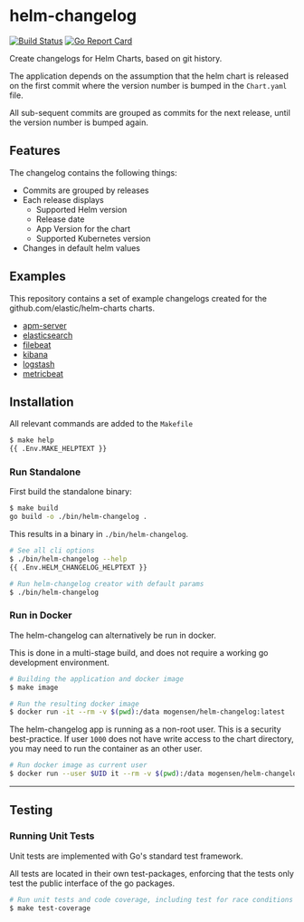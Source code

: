 # helm-changelog

[![Build Status](https://img.shields.io/endpoint.svg?url=https%3A%2F%2Factions-badge.atrox.dev%2Fmogensen%2Fhelm-changelog%2Fbadge%3Fref%3Dmain&style=flat)](https://actions-badge.atrox.dev/mogensen/helm-changelog/goto?ref=main)
[![Go Report Card](https://goreportcard.com/badge/github.com/mogensen/helm-changelog)](https://goreportcard.com/report/github.com/mogensen/helm-changelog)

Create changelogs for Helm Charts, based on git history.

The application depends on the assumption that the helm chart is released on the first commit where the version number is bumped in the `Chart.yaml` file.

All sub-sequent commits are grouped as commits for the next release, until the version number is bumped again.

## Features

The changelog contains the following things:

- Commits are grouped by releases
- Each release displays 
  * Supported Helm version
  * Release date
  * App Version for the chart
  * Supported Kubernetes version
- Changes in default helm values

## Examples

This repository contains a set of example changelogs created for the github.com/elastic/helm-charts charts.

 - [apm-server](https://github.com/mogensen/helm-changelog/tree/main/examples/apm-server.md)
 - [elasticsearch](https://github.com/mogensen/helm-changelog/tree/main/examples/elasticsearch.md)
 - [filebeat](https://github.com/mogensen/helm-changelog/tree/main/examples/filebeat.md)
 - [kibana](https://github.com/mogensen/helm-changelog/tree/main/examples/kibana.md)
 - [logstash](https://github.com/mogensen/helm-changelog/tree/main/examples/logstash.md)
 - [metricbeat](https://github.com/mogensen/helm-changelog/tree/main/examples/metricbeat.md)

## Installation

All relevant commands are added to the `Makefile`

```bash
$ make help
{{ .Env.MAKE_HELPTEXT }}
```

### Run Standalone

First build the standalone binary:

```bash
$ make build
go build -o ./bin/helm-changelog .
```

This results in a binary in `./bin/helm-changelog`.

```bash
# See all cli options
$ ./bin/helm-changelog --help
{{ .Env.HELM_CHANGELOG_HELPTEXT }}

# Run helm-changelog creator with default params
$ ./bin/helm-changelog
```

### Run in Docker

The helm-changelog can alternatively be run in docker.

This is done in a multi-stage build, and does not require a working go development environment.

```bash
# Building the application and docker image
$ make image

# Run the resulting docker image
$ docker run -it --rm -v $(pwd):/data mogensen/helm-changelog:latest
```

The helm-changelog app is running as a non-root user.
This is a security best-practice. If user `1000` does not have write access to the chart directory, you may need to run the container as an other user.


```bash
# Run docker image as current user
$ docker run --user $UID it --rm -v $(pwd):/data mogensen/helm-changelog:latest
```

---

## Testing

### Running Unit Tests

Unit tests are implemented with Go's standard test framework.

All tests are located in their own test-packages, enforcing that the tests only test the 
public interface of the go packages.

```bash
# Run unit tests and code coverage, including test for race conditions
$ make test-coverage
```
